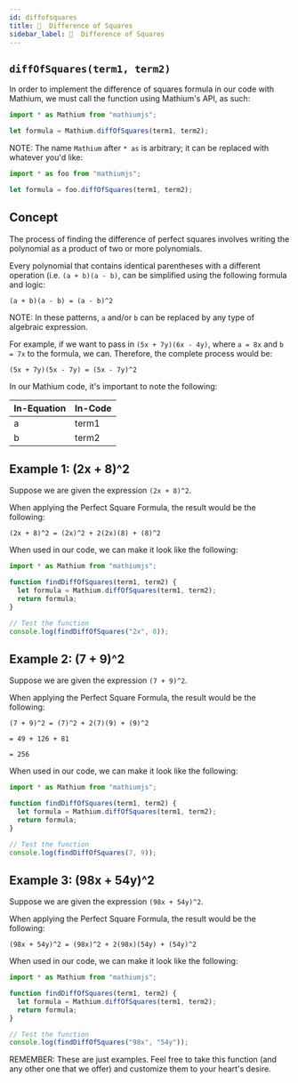 ```yaml
---
id: diffofsquares
title: 🏢  Difference of Squares
sidebar_label: 🏢  Difference of Squares
---
```


## `diffOfSquares(term1, term2)`

In order to implement the difference of squares formula in our code with Mathium, we must call the function using Mathium's API, as such:

```ts
import * as Mathium from "mathiumjs";

let formula = Mathium.diffOfSquares(term1, term2);
```

NOTE: The name `Mathium` after `* as` is arbitrary; it can be replaced with whatever you'd like:

```ts
import * as foo from "mathiumjs";

let formula = foo.diffOfSquares(term1, term2);
```

## Concept

The process of finding the difference of perfect squares involves writing the polynomial as a product of two or more polynomials.

Every polynomial that contains identical parentheses with a different operation (i.e. `(a + b)(a - b)`, can be simplified using the following formula and logic:

```
(a + b)(a - b) = (a - b)^2
```

NOTE: In these patterns, `a` and/or `b` can be replaced by any type of algebraic expression.

For example, if we want to pass in `(5x + 7y)(6x - 4y)`, where `a = 8x` and `b = 7x` to the formula, we can. Therefore, the complete process would be:

```
(5x + 7y)(5x - 7y) = (5x - 7y)^2
```

In our Mathium code, it's important to note the following:

| In-Equation | In-Code |
| ----------- | ------- |
| a           | term1   |
| b           | term2   |

## Example 1: (2x + 8)^2

Suppose we are given the expression `(2x + 8)^2`.

When applying the Perfect Square Formula, the result would be the following:

```
(2x + 8)^2 = (2x)^2 + 2(2x)(8) + (8)^2
```

When used in our code, we can make it look like the following:

```ts
import * as Mathium from "mathiumjs";

function findDiffOfSquares(term1, term2) {
  let formula = Mathium.diffOfSquares(term1, term2);
  return formula;
}

// Test the function
console.log(findDiffOfSquares("2x", 8));
```

## Example 2: (7 + 9)^2

Suppose we are given the expression `(7 + 9)^2`.

When applying the Perfect Square Formula, the result would be the following:

```
(7 + 9)^2 = (7)^2 + 2(7)(9) + (9)^2

= 49 + 126 + 81

= 256
```

When used in our code, we can make it look like the following:

```ts
import * as Mathium from "mathiumjs";

function findDiffOfSquares(term1, term2) {
  let formula = Mathium.diffOfSquares(term1, term2);
  return formula;
}

// Test the function
console.log(findDiffOfSquares(7, 9));
```

## Example 3: (98x + 54y)^2

Suppose we are given the expression `(98x + 54y)^2`.

When applying the Perfect Square Formula, the result would be the following:

```
(98x + 54y)^2 = (98x)^2 + 2(98x)(54y) + (54y)^2
```

When used in our code, we can make it look like the following:

```ts
import * as Mathium from "mathiumjs";

function findDiffOfSquares(term1, term2) {
  let formula = Mathium.diffOfSquares(term1, term2);
  return formula;
}

// Test the function
console.log(findDiffOfSquares("98x", "54y"));
```

REMEMBER: These are just examples. Feel free to take this function (and any other one that we offer) and customize them to your heart's desire.
